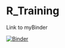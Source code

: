 # R_Training

Link to myBinder

[![Binder](https://mybinder.org/badge_logo.svg)](https://mybinder.org/v2/git/https%3A%2F%2Fgithub.com%2Freisportela%2FR_Training/master?urlpath=rstudio)

